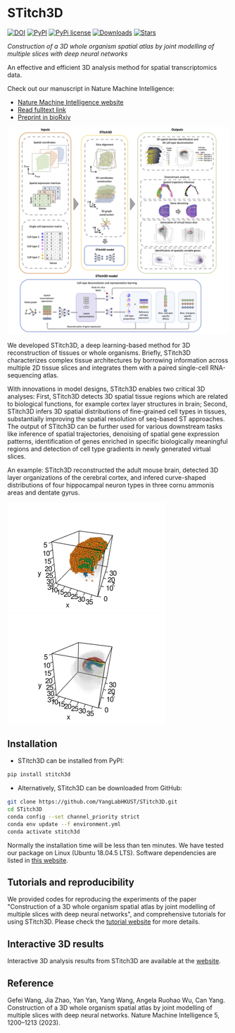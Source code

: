 # STitch3D
[![DOI](https://zenodo.org/badge/567093619.svg)](https://zenodo.org/badge/latestdoi/567093619) [![PyPI](https://img.shields.io/pypi/v/stitch3d?color=green)](https://pypi.python.org/pypi/stitch3d/) [![PyPi license](https://badgen.net/pypi/license/stitch3d/)](https://pypi.org/project/stitch3d/) [![Downloads](https://static.pepy.tech/personalized-badge/stitch3d?period=total&units=international_system&left_color=grey&right_color=orange&left_text=downloads)](https://pepy.tech/project/stitch3d) [![Stars](https://img.shields.io/github/stars/YangLabHKUST/STitch3D?logo=GitHub&color=yellow)](https://github.com/YangLabHKUST/STitch3D/stargazers) 

*Construction of a 3D whole organism spatial atlas by joint modelling of multiple slices with deep neural networks*

An effective and efficient 3D analysis method for spatial transcriptomics data.

Check out our manuscript in Nature Machine Intelligence:
+ [Nature Machine Intelligence website](https://www.nature.com/articles/s42256-023-00734-1)
+ [Read fulltext link](https://rdcu.be/doZ9u)
+ [Preprint in bioRxiv](https://doi.org/10.1101/2023.02.02.526814)

![STitch3D\_pipeline](demos/Overview.jpg)

We developed STitch3D, a deep learning-based method for 3D reconstruction of tissues or whole organisms. Briefly, STitch3D characterizes complex tissue architectures by borrowing information across multiple 2D tissue slices and integrates them with a paired single-cell RNA-sequencing atlas.

With innovations in model designs, STitch3D enables two critical 3D analyses: First, STitch3D detects 3D spatial tissue regions which are related to biological functions, for example cortex layer structures in brain; Second, STitch3D infers 3D spatial distributions of fine-grained cell types in tissues, substantially improving the spatial resolution of seq-based ST approaches. The output of STitch3D can be further used for various downstream tasks like inference of spatial trajectories, denoising of spatial gene expression patterns, identification of genes enriched in specific biologically meaningful regions and detection of cell type gradients in newly generated virtual slices.

An example: STitch3D reconstructed the adult mouse brain, detected 3D layer organizations of the cerebral cortex, and infered curve-shaped distributions of four hippocampal neuron types in three cornu ammonis areas and dentate gyrus.

![hpc](demos/mouse_brain_layers.gif) ![hpc](demos/mouse_brain_hpc.gif)

Installation
------------
* STitch3D can be installed from PyPI:
```bash
pip install stitch3d
```
* Alternatively, STitch3D can be downloaded from GitHub:
```bash
git clone https://github.com/YangLabHKUST/STitch3D.git
cd STitch3D
conda config --set channel_priority strict
conda env update --f environment.yml
conda activate stitch3d
```
Normally the installation time will be less than ten minutes. We have tested our package on Linux (Ubuntu 18.04.5 LTS). Software dependencies are listed in [this website](https://stitch3d-tutorial.readthedocs.io/en/latest/installation.html#software-dependencies).

Tutorials and reproducibility
-----------------------------
We provided codes for reproducing the experiments of the paper "Construction of a 3D whole organism spatial atlas by joint modelling of multiple slices with deep neural networks", and comprehensive tutorials for using STitch3D. Please check the [tutorial website](https://stitch3d-tutorial.readthedocs.io/en/latest/index.html) for more details. 

Interactive 3D results
----------------------
Interactive 3D analysis results from STitch3D are available at the [website](https://stitch3d-tutorial.readthedocs.io/en/latest/index.html).

Reference
----------------------
Gefei Wang, Jia Zhao, Yan Yan, Yang Wang, Angela Ruohao Wu, Can Yang. Construction of a 3D whole organism spatial atlas by joint modelling of multiple slices with deep neural networks. Nature Machine Intelligence 5, 1200–1213 (2023).
